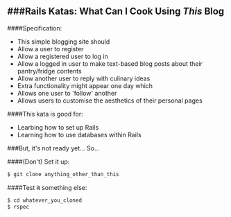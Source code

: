 ###Rails Katas: What Can I Cook Using *This* Blog
-----------------------------------------

####Specification:
 * This simple blogging site should
  * Allow a user to register
  * Allow a registered user to log in
  * Allow a logged in user to make text-based blog posts about their pantry/fridge contents
  * Allow another user to reply with culinary ideas
 * Extra functionality might appear one day which
  * Allows one user to 'follow' another
  * Allows users to customise the aesthetics of their personal pages

####This kata is good for:
 * Learbing how to set up Rails
 * Learning how to use databases within Rails
 
###But, it's not ready yet... So...

####(Don't) Set it up:
```sh
$ git clone anything_other_than_this
```

####Test ~~it~~ something else:
```sh
$ cd whatever_you_cloned
$ rspec
```
